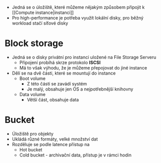 - Jedná se o úložiště, které můžeme nějakým způsobem připojit k [[Compute instance|instanci]]
- Pro high-performance je potřeba využít lokální disky, pro běžný workload stačí síťové disky
# Block storage
- Jedná se o disky privátní pro instanci uložené na File Storage Serveru
	- Připojení probíhá skrze protokolo **ISCSI**
	- Má to však výhodu, že je můžeme přepojovat do jiné instance
- Dělí se na dvě části, které se mountují do instance
	- Boot volume
		- Z této části se zavádí systém
		- Je malý, obsahuje jen OS a nejpotřebnější knihovny
	- Data volume
		- Větší část, obsahuje data 

# Bucket
- Úložiště pro objekty
- Ukládá různé formáty, velké množství dat
- Rozděluje se podle latence přístup na
	- Hot bucket
	- Cold bucket - archivační data, přístup je v rámci hodin